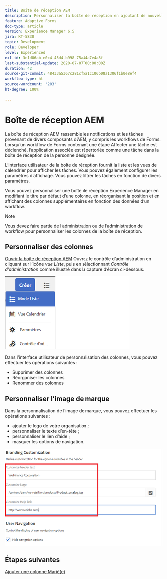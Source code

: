 ```yaml
---
title: Boîte de réception AEM
description: Personnaliser la boîte de réception en ajoutant de nouvelles colonnes en fonction des données de workflow
feature: Adaptive Forms
doc-type: article
version: Experience Manager 6.5
jira: KT-5830
topic: Development
role: Developer
level: Experienced
exl-id: 3e1d86ab-e0c4-45d4-b998-75a44a7e4a3f
last-substantial-update: 2020-07-07T00:00:00Z
duration: 42
source-git-commit: 48433a5367c281cf5a1c106b08a1306f1b0e8ef4
workflow-type: ht
source-wordcount: '203'
ht-degree: 100%

---
```


# Boîte de réception AEM

La boîte de réception AEM rassemble les notifications et les tâches provenant de divers composants d’AEM, y compris les workflows de Forms. Lorsqu’un workflow de Forms contenant une étape Affecter une tâche est déclenché, l’application associée est répertoriée comme une tâche dans la boîte de réception de la personne désignée.

L’interface utilisateur de la boîte de réception fournit la liste et les vues de calendrier pour afficher les tâches. Vous pouvez également configurer les paramètres d’affichage. Vous pouvez filtrer les tâches en fonction de divers paramètres.

Vous pouvez personnaliser une boîte de réception Experience Manager en modifiant le titre par défaut d’une colonne, en réorganisant la position et en affichant des colonnes supplémentaires en fonction des données d’un workflow.

>[!NOTE]
>
>Vous devez faire partie de l’administration ou de l’administration de workflow pour personnaliser les colonnes de la boîte de réception.

## Personnaliser des colonnes

[Ouvrir la boîte de réception AEM](http://localhost:4502/aem/inbox)
Ouvrez le contrôle d’administration en cliquant sur l’icône _vue Liste_, puis en sélectionnant _Contrôle d’administration_ comme illustré dans la capture d’écran ci-dessous.

![admin-control](assets/open-customization.png)

Dans l’interface utilisateur de personnalisation des colonnes, vous pouvez effectuer les opérations suivantes :

* Supprimer des colonnes
* Réorganiser les colonnes
* Renommer des colonnes

## Personnaliser l’image de marque

Dans la personnalisation de l’image de marque, vous pouvez effectuer les opérations suivantes :

* ajouter le logo de votre organisation ;
* personnaliser le texte d’en-tête ;
* personnaliser le lien d’aide ;
* masquer les options de navigation.

![inbox-branding](assets/branding-customization.PNG)

## Étapes suivantes

[Ajouter une colonne Marié(e)](./add-married-column.md)
